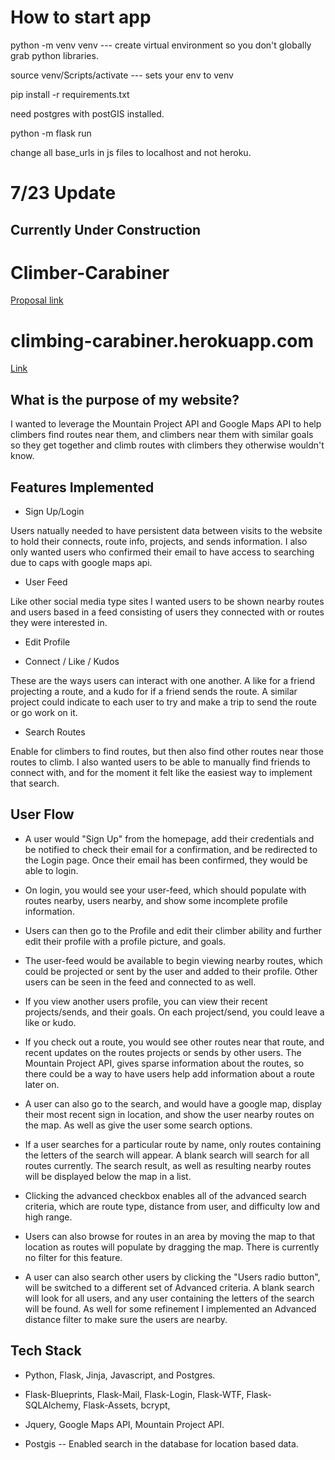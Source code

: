# How to start app

python -m venv venv --- create virtual environment so you don't globally grab python libraries.

source venv/Scripts/activate --- sets your env to venv

pip install -r requirements.txt

need postgres with postGIS installed.

python -m flask run

change all base_urls in js files to localhost and not heroku.

# 7/23 Update

## Currently Under Construction

# Climber-Carabiner

[Proposal link](https://docs.google.com/document/d/14DqRuug4R3GVKoXW3sr0nLj0K2qU7WWp4MPSYB37G10/edit?usp=sharing)

# climbing-carabiner.herokuapp.com

[Link](https://climbing-carabiner.herokuapp.com/)

## What is the purpose of my website?

I wanted to leverage the Mountain Project API and Google Maps API to help climbers find routes near them, and climbers near them with similar goals so they get together and climb routes with climbers they otherwise wouldn't know. 

## Features Implemented

- Sign Up/Login

Users natually needed to have persistent data between visits to the website to hold their connects, route info, projects, and sends information. I also only wanted users who confirmed their email to have access to searching due to caps with google maps api.

- User Feed

Like other social media type sites I wanted users to be shown nearby routes and users based in a feed consisting of users they connected with or routes they were interested in. 

- Edit Profile

- Connect / Like / Kudos

These are the ways users can interact with one another. A like for a friend projecting a route, and a kudo for if a friend sends the route.
A similar project could indicate to each user to try and make a trip to send the route or go work on it.

- Search Routes

Enable for climbers to find routes, but then also find other routes near those routes to climb. I also wanted users to be able to manually find friends to connect with, and for the moment it felt like the easiest way to implement that search. 

## User Flow

- A user would "Sign Up" from the homepage, add their credentials and be notified to check their email for a confirmation, and be redirected to the Login page. Once their email has been confirmed, they would be able to login.

- On login, you would see your user-feed, which should populate with routes nearby, users nearby, and show some incomplete profile information. 

- Users can then go to the Profile and edit their climber ability and further edit their profile with a profile picture, and goals.

- The user-feed would be available to begin viewing nearby routes, which could be projected or sent by the user and added to their profile. Other users can be seen in the feed and connected to as well. 

- If you view another users profile, you can view their recent projects/sends, and their goals. On each project/send, you could leave a like or kudo. 

- If you check out a route, you would see other routes near that route, and recent updates on the routes projects or sends by other users. The Mountain Project API, gives sparse information about the routes, so there could be a way to have users help add information about a route later on. 

- A user can also go to the search, and would have a google map, display their most recent sign in location, and show the user nearby routes on the map. As well as give the user some search options.

- If a user searches for a particular route by name, only routes containing the letters of the search will appear. A blank search will search for all routes currently. The search result, as well as resulting nearby routes will be displayed below the map in a list.

- Clicking the advanced checkbox enables all of the advanced search criteria, which are route type, distance from user, and difficulty low and high range. 

- Users can also browse for routes in an area by moving the map to that location as routes will populate by dragging the map. There is currently no filter for this feature.

- A user can also search other users by clicking the "Users radio button", will be switched to a different set of Advanced criteria. A blank search will look for all users, and any user containing the letters of the search will be found. As well for some refinement I implemented an Advanced distance filter to make sure the users are nearby.

## Tech Stack

- Python, Flask, Jinja, Javascript, and Postgres.

- Flask-Blueprints, Flask-Mail, Flask-Login, Flask-WTF, Flask-SQLAlchemy, Flask-Assets, bcrypt, 

- Jquery, Google Maps API, Mountain Project API.

- Postgis -- Enabled search in the database for location based data.


